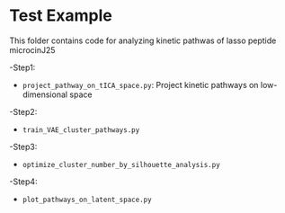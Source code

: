 # Test Example
This folder contains code for analyzing kinetic pathwas of lasso peptide microcinJ25

-Step1:
 - `project_pathway_on_tICA_space.py`: Project kinetic pathways on low-dimensional space

-Step2:
 - `train_VAE_cluster_pathways.py`

-Step3:
 - `optimize_cluster_number_by_silhouette_analysis.py`

-Step4:
 - `plot_pathways_on_latent_space.py`
